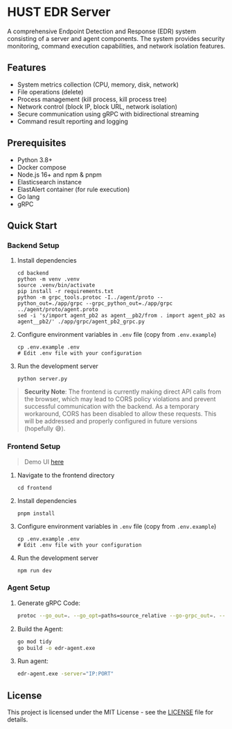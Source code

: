 # HUST EDR Server

A comprehensive Endpoint Detection and Response (EDR) system consisting of a server and agent components. The system provides security monitoring, command execution capabilities, and network isolation features.

## Features

- System metrics collection (CPU, memory, disk, network)
- File operations (delete)
- Process management (kill process, kill process tree)
- Network control (block IP, block URL, network isolation)
- Secure communication using gRPC with bidirectional streaming
- Command result reporting and logging

## Prerequisites

- Python 3.8+
- Docker compose
- Node.js 16+ and npm & pnpm
- Elasticsearch instance
- ElastAlert container (for rule execution)
- Go lang
- gRPC

## Quick Start

### Backend Setup

1. Install dependencies
   ```
   cd backend
   python -m venv .venv
   source .venv/bin/activate
   pip install -r requirements.txt
   python -m grpc_tools.protoc -I../agent/proto --python_out=./app/grpc --grpc_python_out=./app/grpc ../agent/proto/agent.proto
   sed -i 's/import agent_pb2 as agent__pb2/from . import agent_pb2 as agent__pb2/' ./app/grpc/agent_pb2_grpc.py
   ```

2. Configure environment variables in `.env` file (copy from `.env.example`)
   ```
   cp .env.example .env
   # Edit .env file with your configuration
   ```

3. Run the development server
   ```
   python server.py
   ``` 

> **Security Note**: The frontend is currently making direct API calls from the browser, which may lead to CORS policy violations and prevent successful communication with the backend. As a temporary workaround, CORS has been disabled to allow these requests. This will be addressed and properly configured in future versions (hopefully 😅).

### Frontend Setup

> Demo UI [here](./frontend/README.md)

1. Navigate to the frontend directory
   ```
   cd frontend
   ```

2. Install dependencies
   ```
   pnpm install
   ```

3. Configure environment variables in `.env` file (copy from `.env.example`)
   ```
   cp .env.example .env
   # Edit .env file with your configuration
   ```

4. Run the development server
   ```
   npm run dev
   ``` 

### Agent Setup

1. Generate gRPC Code:
   ```bash
   protoc --go_out=. --go_opt=paths=source_relative --go-grpc_out=. --go-grpc_opt=paths=source_relative proto/agent.proto
   ```

2. Build the Agent:
   ```bash
   go mod tidy
   go build -o edr-agent.exe
   ```

3. Run agent:
   ```bash
   edr-agent.exe -server="IP:PORT"
   ```

## License

This project is licensed under the MIT License - see the [LICENSE](./LICENSE) file for details. 
